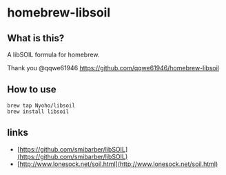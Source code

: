 homebrew-libsoil
================

## What is this?

A libSOIL formula for homebrew.

Thank you @qqwe61946 https://github.com/qqwe61946/homebrew-libsoil

## How to use

```
brew tap Nyoho/libsoil
brew install libsoil
```


## links

- [https://github.com/smibarber/libSOIL](https://github.com/smibarber/libSOIL)
- [http://www.lonesock.net/soil.html](http://www.lonesock.net/soil.html)
